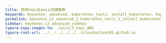 ```yaml
---
title: 使用kops在aws上创建集群
keywords: keynotes, advanced, kubernetes_tools, install_kubernetes, kops_AWS
permalink: keynotes_L2_advanced_2_kubernetes_tools_1_install_kubernetes_3_kops_AWS.html
sidebar: keynotes_L2_advanced_sidebar
typora-copy-images-to: ./pics/3_kops_AWS
typora-root-url: ../../../../../../cloudnative365.github.io
---
```



